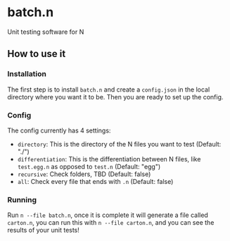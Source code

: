 # batch.n
Unit testing software for N

## How to use it

### Installation

The first step is to install `batch.n` and create a `config.json` in the local directory where you want it to be. Then you are ready to set up the config.

### Config

The config currently has 4 settings:
- `directory`: This is the directory of the N files you want to test (Default: "./")
- `differentiation`: This is the differentiation between N files, like `test.egg.n` as opposed to `test.n` (Default: "egg")
- `recursive`: Check folders, TBD (Default: false)
- `all`: Check every file that ends with `.n` (Default: false)

### Running

Run `n --file batch.n`, once it is complete it will generate a file called `carton.n`, you can run this with `n --file carton.n`, and you can see the results of your unit tests!